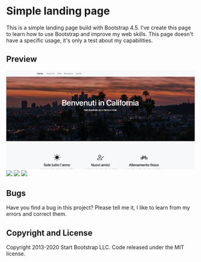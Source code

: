 # Simple landing page

This is a simple landing page build with Bootstrap 4.5. I've create this page to learn how to use Bootstrap and improve my web skills. This page doesn't have a specific usage, it's only a test about my capabilities.

## Preview

![](Preview-img/Landing-page-preview.png)
![](Preview-image/Landing-page-preview-2.png)
![](Preview-image/Landing-page-preview-3.png)
![](Preview-image/Landing-page-preview-4.png)

        
 ## Bugs
 
 Have you find a bug in this project? Please tell me it, I like to learn from my errors and correct them.
 
 ## Copyright and License
 
 Copyright 2013-2020 Start Bootstrap LLC. Code released under the MIT license.
